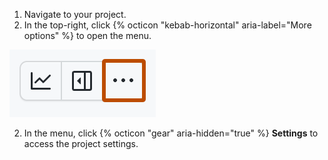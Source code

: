 1. Navigate to your project.
1. In the top-right, click {% octicon "kebab-horizontal" aria-label="More options" %} to open the menu.
  
  ![Screenshot showing a project's menu bar. The menu icon is highlighted with an orange outline.](/assets/images/help/projects-v2/open-menu.png)
  
2. In the menu, click {% octicon "gear" aria-hidden="true" %} **Settings** to access the project settings.

